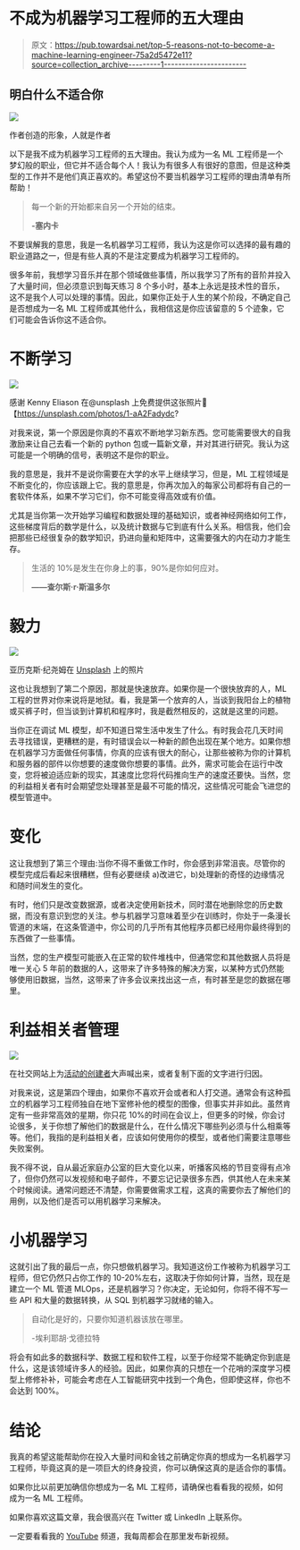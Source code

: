 # 不成为机器学习工程师的五大理由

> 原文：<https://pub.towardsai.net/top-5-reasons-not-to-become-a-machine-learning-engineer-75a2d5472e11?source=collection_archive---------1----------------------->

## 明白什么不适合你

![](img/4fbbc4bac49c37cc451da15b3ff1f695.png)

作者创造的形象，人就是作者

以下是我不成为机器学习工程师的五大理由。我认为成为一名 ML 工程师是一个梦幻般的职业，但它并不适合每个人！我认为有很多人有很好的意图，但是这种类型的工作并不是他们真正喜欢的。希望这份不要当机器学习工程师的理由清单有所帮助！

> 每一个新的开始都来自另一个开始的结束。
> 
> **-塞内卡**

不要误解我的意思，我是一名机器学习工程师，我认为这是你可以选择的最有趣的职业道路之一，但是有些人真的不是注定要成为机器学习工程师的。

很多年前，我想学习音乐并在那个领域做些事情，所以我学习了所有的音阶并投入了大量时间，但必须意识到每天练习 8 个多小时，基本上永远是技术性的音乐，这不是我个人可以处理的事情。因此，如果你正处于人生的某个阶段，不确定自己是否想成为一名 ML 工程师或其他什么，我相信这是你应该留意的 5 个迹象，它们可能会告诉你这不适合你。

# 不断学习

![](img/7b3b39ae20116f850d9efc9a6d1de25e.png)

感谢 Kenny Eliason 在@unsplash 上免费提供这张照片🎁【https://unsplash.com/photos/1-aA2Fadydc? 

对我来说，第一个原因是你真的不喜欢不断地学习新东西。您可能需要很大的自我激励来让自己去看一个新的 python 包或一篇新文章，并对其进行研究。我认为这可能是一个明确的信号，表明这不是你的职业。

我的意思是，我并不是说你需要在大学的水平上继续学习，但是，ML 工程领域是不断变化的，你应该跟上它。我的意思是，你再次加入的每家公司都将有自己的一套软件体系，如果不学习它们，你不可能变得高效或有价值。

尤其是当你第一次开始学习编程和数据处理的基础知识，或者神经网络如何工作，这些梯度背后的数学是什么，以及统计数据与它到底有什么关系。相信我，他们会把那些已经很复杂的数学知识，扔进向量和矩阵中，这需要强大的内在动力才能生存。

> 生活的 10%是发生在你身上的事，90%是你如何应对。
> 
> **——查尔斯·r·斯温多尔**

# 毅力

![](img/f4c1ab3d41583e027c729c6a8ead4459.png)

亚历克斯·纪尧姆在 [Unsplash](https://unsplash.com/s/photos/perseverance?utm_source=unsplash&utm_medium=referral&utm_content=creditCopyText) 上的照片

这也让我想到了第二个原因，那就是快速放弃。如果你是一个很快放弃的人，ML 工程的世界对你来说将是地狱。看，我是第一个放弃的人，当谈到我阳台上的植物或买裤子时，但当谈到计算机和程序时，我是截然相反的，这就是这里的问题。

当你正在调试 ML 模型，却不知道日常生活中发生了什么。有时我会花几天时间去寻找错误，更糟糕的是，有时错误会以一种新的颜色出现在某个地方。如果你想在机器学习方面做任何事情，你真的应该有很大的耐心，让那些被称为你的计算机和服务器的部件以你想要的速度做你想要的事情。此外，需求可能会在运行中改变，您将被迫适应新的现实，其速度比您将代码推向生产的速度还要快。当然，您的利益相关者有时会期望您处理甚至是最不可能的情况，这些情况可能会飞进您的模型管道中。

# 变化

这让我想到了第三个理由:当你不得不重做工作时，你会感到非常沮丧。尽管你的模型完成后看起来很糟糕，但有必要继续 a)改进它，b)处理新的奇怪的边缘情况和随时间发生的变化。

有时，他们只是改变数据源，或者决定使用新技术，同时潜在地删除您的历史数据，而没有意识到您的关注。参与机器学习意味着至少在训练时，你处于一条漫长管道的末端，在这条管道中，你公司的几乎所有其他程序员都已经用你最终得到的东西做了一些事情。

当然，您的生产模型可能嵌入在正常的软件堆栈中，但通常您和其他数据人员将是唯一关心 5 年前的数据的人，这带来了许多特殊的解决方案，以某种方式仍然能够使用旧数据，当然，这带来了许多会议来找出这一点，有时甚至是您的数据在哪里。

# 利益相关者管理

![](img/ade2e396a92d372aea6d0436b248c131.png)

在社交网站上为[活动的创建者](https://unsplash.com/@campaign_creators)大声喊出来，或者复制下面的文字进行归因。

对我来说，这是第四个理由，如果你不喜欢开会或者和人打交道。通常会有这种孤立的机器学习工程师独自在地下室修补他的模型的图像，但事实并非如此。虽然肯定有一些非常高效的星期，你只花 10%的时间在会议上，但更多的时候，你会讨论很多，关于你想了解他们的数据是什么，在什么情况下哪些列必须与什么相乘等等。他们，我指的是利益相关者，应该如何使用你的模型，或者他们需要注意哪些失败案例。

我不得不说，自从最近家庭办公室的巨大变化以来，听播客风格的节目变得有点冷了，但你仍然可以发视频和电子邮件，不要忘记记录很多东西，供其他人在未来某个时候阅读。通常问题还不清楚，你需要做需求工程，这真的需要你去了解他们的用例，以及他们是否可以用机器学习来解决。

# 小机器学习

这就引出了我的最后一点，你只想做机器学习。我知道这份工作被称为机器学习工程师，但它仍然只占你工作的 10-20%左右，这取决于你如何计算，当然，现在是建立一个 ML 管道 MLOps，还是机器学习？你决定，无论如何，你将不得不写一些 API 和大量的数据转换，从 SQL 到机器学习就绪的输入。

> 自动化是好的，只要你知道机器该放在哪里。
> 
> -埃利耶胡·戈德拉特

将会有如此多的数据科学、数据工程和软件工程，以至于你经常不能确定你到底是什么，这是该领域许多人的经验。因此，如果你真的只想在一个花哨的深度学习模型上修修补补，可能会考虑在人工智能研究中找到一个角色，但即使这样，你也不会达到 100%。

# 结论

我真的希望这能帮助你在投入大量时间和金钱之前确定你真的想成为一名机器学习工程师，毕竟这真的是一项巨大的终身投资，你可以确保这真的是适合你的事情。

如果你比以前更加确信你想成为一名 ML 工程师，请确保也看看我的视频，如何成为一名 ML 工程师。

如果你喜欢这篇文章，我会很高兴在 Twitter 或 LinkedIn 上联系你。

一定要看看我的 [YouTube](https://www.youtube.com/channel/UCHD5o0P16usdF00-ZQVcFog?view_as=subscriber) 频道，我每周都会在那里发布新视频。